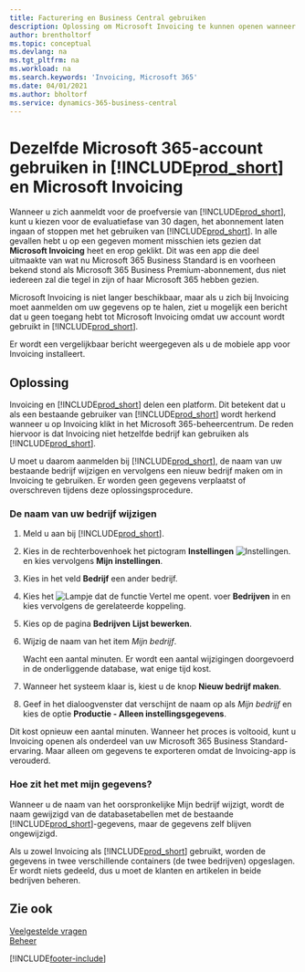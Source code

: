```yaml
---
title: Facturering en Business Central gebruiken
description: Oplossing om Microsoft Invoicing te kunnen openen wanneer u zich hebt aangemeld voor Dynamics 365 Business Central.
author: brentholtorf
ms.topic: conceptual
ms.devlang: na
ms.tgt_pltfrm: na
ms.workload: na
ms.search.keywords: 'Invoicing, Microsoft 365'
ms.date: 04/01/2021
ms.author: bholtorf
ms.service: dynamics-365-business-central
---
```

# Dezelfde Microsoft 365-account gebruiken in [!INCLUDE[prod_short](includes/prod_long.md)] en Microsoft Invoicing
Wanneer u zich aanmeldt voor de proefversie van [!INCLUDE[prod_short](includes/prod_short.md)], kunt u kiezen voor de evaluatiefase van 30 dagen, het abonnement laten ingaan of stoppen met het gebruiken van [!INCLUDE[prod_short](includes/prod_short.md)]. In alle gevallen hebt u op een gegeven moment misschien iets gezien dat **Microsoft Invoicing** heet en erop geklikt. Dit was een app die deel uitmaakte van wat nu Microsoft 365 Business Standard is en voorheen bekend stond als Microsoft 365 Business Premium-abonnement, dus niet iedereen zal die tegel in zijn of haar Microsoft 365 hebben gezien.  

Microsoft Invoicing is niet langer beschikbaar, maar als u zich bij Invoicing moet aanmelden om uw gegevens op te halen, ziet u mogelijk een bericht dat u geen toegang hebt tot Microsoft Invoicing omdat uw account wordt gebruikt in [!INCLUDE[prod_short](includes/prod_short.md)].  

Er wordt een vergelijkbaar bericht weergegeven als u de mobiele app voor Invoicing installeert.  

## Oplossing
Invoicing en [!INCLUDE[prod_short](includes/prod_short.md)] delen een platform. Dit betekent dat u als een bestaande gebruiker van [!INCLUDE[prod_short](includes/prod_short.md)] wordt herkend wanneer u op Invoicing klikt in het Microsoft 365-beheercentrum. De reden hiervoor is dat Invoicing niet hetzelfde bedrijf kan gebruiken als [!INCLUDE[prod_short](includes/prod_short.md)].  

U moet u daarom aanmelden bij [!INCLUDE[prod_short](includes/prod_short.md)], de naam van uw bestaande bedrijf wijzigen en vervolgens een nieuw bedrijf maken om in Invoicing te gebruiken. Er worden geen gegevens verplaatst of overschreven tijdens deze oplossingsprocedure.

### De naam van uw bedrijf wijzigen
1. Meld u aan bij [!INCLUDE[prod_short](includes/prod_short.md)].
2. Kies in de rechterbovenhoek het pictogram **Instellingen** ![Instellingen.](media/ui-experience/settings_icon_small.png "Pictogram Instellingen voor rolcentrum") en kies vervolgens **Mijn instellingen**.
3. Kies in het veld **Bedrijf** een ander bedrijf.
4. Kies het ![Lampje dat de functie Vertel me opent.](media/ui-search/search_small.png "Vertel me wat u wilt doen") voer **Bedrijven** in en kies vervolgens de gerelateerde koppeling.  
5. Kies op de pagina **Bedrijven** **Lijst bewerken**.  
6. Wijzig de naam van het item *Mijn bedrijf*.  

    Wacht een aantal minuten. Er wordt een aantal wijzigingen doorgevoerd in de onderliggende database, wat enige tijd kost.
7.  Wanneer het systeem klaar is, kiest u de knop **Nieuw bedrijf maken**.  
8.  Geef in het dialoogvenster dat verschijnt de naam op als *Mijn bedrijf* en kies de optie **Productie - Alleen instellingsgegevens**.  

Dit kost opnieuw een aantal minuten. Wanneer het proces is voltooid, kunt u Invoicing openen als onderdeel van uw Microsoft 365 Business Standard-ervaring. Maar alleen om gegevens te exporteren omdat de Invoicing-app is verouderd.  

### Hoe zit het met mijn gegevens?
Wanneer u de naam van het oorspronkelijke Mijn bedrijf wijzigt, wordt de naam gewijzigd van de databasetabellen met de bestaande [!INCLUDE[prod_short](includes/prod_short.md)]-gegevens, maar de gegevens zelf blijven ongewijzigd.  

Als u zowel Invoicing als [!INCLUDE[prod_short](includes/prod_short.md)] gebruikt, worden de gegevens in twee verschillende containers (de twee bedrijven) opgeslagen. Er wordt niets gedeeld, dus u moet de klanten en artikelen in beide bedrijven beheren.  

## Zie ook
[Veelgestelde vragen](across-faq.yml)  
[Beheer](admin-setup-and-administration.md)  


[!INCLUDE[footer-include](includes/footer-banner.md)]